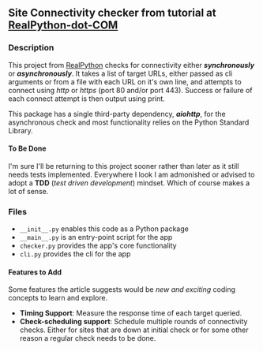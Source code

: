 ## Site Connectivity checker from tutorial at [RealPython-dot-COM](https://realpython.com/site-connectivity-checker-python/)

### Description
This project from [RealPython](https://realpython.com/site-connectivity-checker-python) checks for connectivity either __*synchronously*__ or __*asynchronously*__.  It takes a list of target URLs, either passed as cli arguments or from a file with each URL on it's own line, and attempts to connect using *http* or *https* (port 80 and/or port 443). Success or failure of each connect attempt is then output using print.

This package has a single third-party dependency, *__aiohttp__*, for the asynchronous check and most functionality relies on the Python Standard Library.

#### To Be Done
I'm sure I'll be returning to this project sooner rather than later as it still needs tests implemented. Everywhere I look I am admonished or advised to adopt a __TDD__ (*test driven development*) mindset. Which of course makes a lot of sense.

### Files
* `__init__.py` enables this code as a Python package
* `__main__.py` is an entry-point script for the app
* `checker.py` provides the app's core functionality
* `cli.py` provides the cli for the app

#### Features to Add
Some features the article suggests would be *new and exciting* coding concepts to learn and explore.
* **Timing Support**: Measure the response time of each target queried.
* **Check-scheduling support**: Schedule multiple rounds of connectivity checks. Either for sites that are down at initial check or for some other reason a regular check needs to be done.
